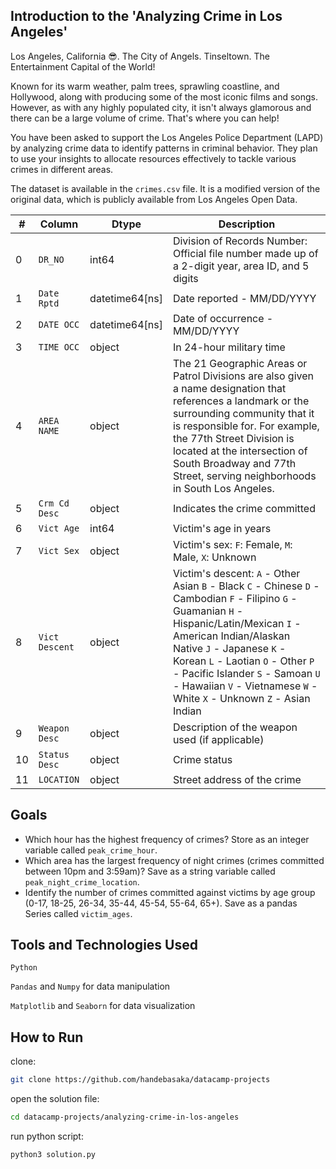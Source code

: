 ## Introduction to the 'Analyzing Crime in Los Angeles'

Los Angeles, California 😎. The City of Angels. Tinseltown. The Entertainment Capital of the World!

Known for its warm weather, palm trees, sprawling coastline, and Hollywood, along with producing some of the most iconic films and songs. However, as with any highly populated city, it isn't always glamorous and there can be a large volume of crime. That's where you can help!

You have been asked to support the Los Angeles Police Department (LAPD) by analyzing crime data to identify patterns in criminal behavior. They plan to use your insights to allocate resources effectively to tackle various crimes in different areas.

The dataset is available in the `crimes.csv` file. It is a modified version of the original data, which is publicly available from Los Angeles Open Data.

| # | Column | Dtype | Description |
| ---- | ---- | ---- | ---- |
| 0 | `DR_NO` | int64 | Division of Records Number: Official file number made up of a 2-digit year, area ID, and 5 digits |
| 1 | `Date Rptd` | datetime64[ns] | Date reported - MM/DD/YYYY |
| 2 | `DATE OCC` | datetime64[ns] | Date of occurrence - MM/DD/YYYY |
| 3 | `TIME OCC` | object | In 24-hour military time |
| 4 | `AREA NAME` | object | The 21 Geographic Areas or Patrol Divisions are also given a name designation that references a landmark or the surrounding community that it is responsible for. For example, the 77th Street Division is located at the intersection of South Broadway and 77th Street, serving neighborhoods in South Los Angeles. |
| 5 | `Crm Cd Desc` | object | Indicates the crime committed |
| 6 | `Vict Age` | int64 | Victim's age in years |
| 7 | `Vict Sex` | object | Victim's sex: `F`: Female, `M`: Male, `X`: Unknown |
| 8 | `Vict Descent` | object | Victim's descent: `A` - Other Asian `B` - Black `C` - Chinese `D` - Cambodian `F` - Filipino `G` - Guamanian `H` - Hispanic/Latin/Mexican `I` - American Indian/Alaskan Native `J` - Japanese `K` - Korean `L` - Laotian `O` - Other `P` - Pacific Islander `S` - Samoan `U` - Hawaiian `V` - Vietnamese `W` - White `X` - Unknown `Z` - Asian Indian |
| 9 | `Weapon Desc` | object | Description of the weapon used (if applicable) |
| 10 | `Status Desc` | object | Crime status |
| 11 | `LOCATION` | object | Street address of the crime |


## Goals
- Which hour has the highest frequency of crimes? Store as an integer variable called `peak_crime_hour`.
- Which area has the largest frequency of night crimes (crimes committed between 10pm and 3:59am)? Save as a string variable called `peak_night_crime_location`.
- Identify the number of crimes committed against victims by age group (0-17, 18-25, 26-34, 35-44, 45-54, 55-64, 65+). Save as a pandas Series called `victim_ages`.

## Tools and Technologies Used
`Python`

`Pandas` and `Numpy` for data manipulation

`Matplotlib` and `Seaborn` for data visualization

## How to Run
clone:
```sh
git clone https://github.com/handebasaka/datacamp-projects
```
open the solution file:
```bash
cd datacamp-projects/analyzing-crime-in-los-angeles
```
run python script:
```bash
python3 solution.py
```
